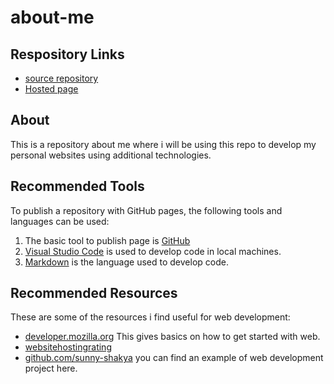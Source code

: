 # about-me
## Respository Links
- [source repository](https://github.com/Sindhujav18/about-me)
- [Hosted page](https://sindhujav18.github.io/about-me/)
## About
This is a repository about me where i will be using this repo to develop my personal websites using additional technologies.
## Recommended Tools
To publish a repository with GitHub pages, the following tools and languages can be used:
1. The basic tool to publish page is [GitHub](https://github.com)
2. [Visual Studio Code](https://code.visualstudio.com/) is used to develop code in local machines.
3. [Markdown](https://github.com/ssimpkin/getting-started-with-markdown) is the language used to develop code.
## Recommended Resources
These are some of the resources i find useful for web development:

- [developer.mozilla.org](https://developer.mozilla.org/en-US/docs/Learn/Getting_started_with_the_web) This gives basics on how to get started with web.
- [websitehostingrating](https://www.websitehostingrating.com/top-100-web-development-resources/)
- [github.com/sunny-shakya](https://github.com/sunny-shakya/Web_devlopment_project) you can find an example of web development project here.


